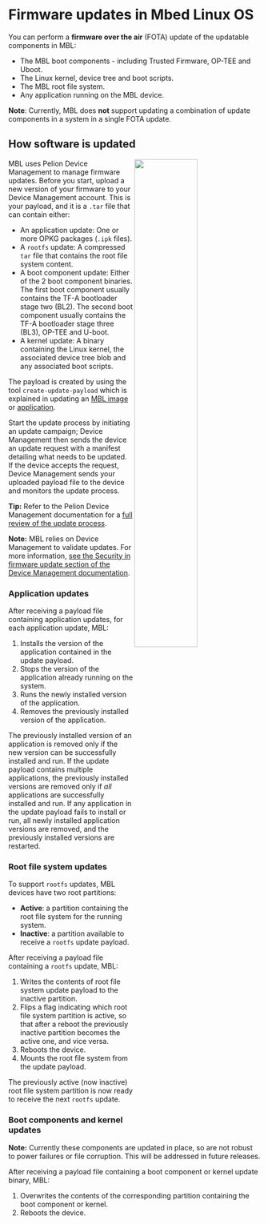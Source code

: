 # Firmware updates in Mbed Linux OS

You can perform a **firmware over the air** (FOTA) update of the updatable components in MBL:

* The MBL boot components - including Trusted Firmware, OP-TEE and Uboot.
* The Linux kernel, device tree and boot scripts.
* The MBL root file system.
* Any application running on the MBL device.

<span class="notes">**Note**: Currently, MBL does **not** support updating a combination of update components in a system in a single FOTA update.</span>

## How software is updated

<!-- Needs to be updated with new update components, seperated into 2 like now, apps on one side, everything else on another -->
<img src="https://s3-us-west-2.amazonaws.com/mbed-linux-os-docs-images/update_process.png" width="50%" align="right" />

MBL uses Pelion Device Management to manage firmware updates. Before you start, upload a new version of your firmware to your Device Management account. This is your payload, and it is a `.tar` file that can contain either:

* An application update: One or more OPKG packages (`.ipk` files).
* A `rootfs` update: A compressed `tar` file that contains the root file system content.
* A boot component update: Either of the 2 boot component binaries. The first boot component usually contains the TF-A bootloader stage two (BL2). The second boot component usually contains the TF-A bootloader stage three (BL3), OP-TEE and U-boot.
* A kernel update: A binary containing the Linux kernel, the associated device tree blob and any associated boot scripts.

The payload is created by using the tool `create-update-payload` which is explained in updating an [MBL image](updating-an-mbl-image.html) or [application](updating_an_application.html).

Start the update process by initiating an update campaign; Device Management then sends the device an update request with a manifest detailing what needs to be updated. If the device accepts the request, Device Management sends your uploaded payload file to the device and monitors the update process.

**Tip:** Refer to the Pelion Device Management documentation for a [full review of the update process](https://cloud.mbed.com/docs/latest/updating-firmware/index.html).

<span class="notes">**Note:** MBL relies on Device Management to validate updates. For more information, [see the Security in firmware update section of the Device Management documentation](https://www.pelion.com/docs/device-management/latest/updating-firmware/security.html).</span>

### Application updates

After receiving a payload file containing application updates, for each application update, MBL:

1. Installs the version of the application contained in the update payload.
1. Stops the version of the application already running on the system.
1. Runs the newly installed version of the application.
1. Removes the previously installed version of the application.

The previously installed version of an application is removed only if the new version can be successfully installed and run. If the update payload contains multiple applications, the previously installed versions are removed only if *all* applications are successfully installed and run. If any application in the update payload fails to install or run, all newly installed application versions are removed, and the previously installed versions are restarted.

### Root file system updates

To support `rootfs` updates, MBL devices have two root partitions:

* **Active**: a partition containing the root file system for the running system.
* **Inactive**: a partition available to receive a `rootfs` update payload.

After receiving a payload file containing a `rootfs` update, MBL:

1. Writes the contents of root file system update payload to the inactive partition.
1. Flips a flag indicating which root file system partition is active, so that after a reboot the previously inactive partition becomes the active one, and vice versa.
1. Reboots the device.
1. Mounts the root file system from the update payload.

The previously active (now inactive) root file system partition is now ready to receive the next `rootfs` update.

### Boot components and kernel updates

<span class="notes">**Note:** Currently these components are updated in place, so are not robust to power failures or file corruption. This will be addressed in future releases.</span>

After receiving a payload file containing a boot component or kernel update binary, MBL:

1. Overwrites the contents of the corresponding partition <!-- link to the partions docs--> containing the boot component or kernel.
1. Reboots the device.
